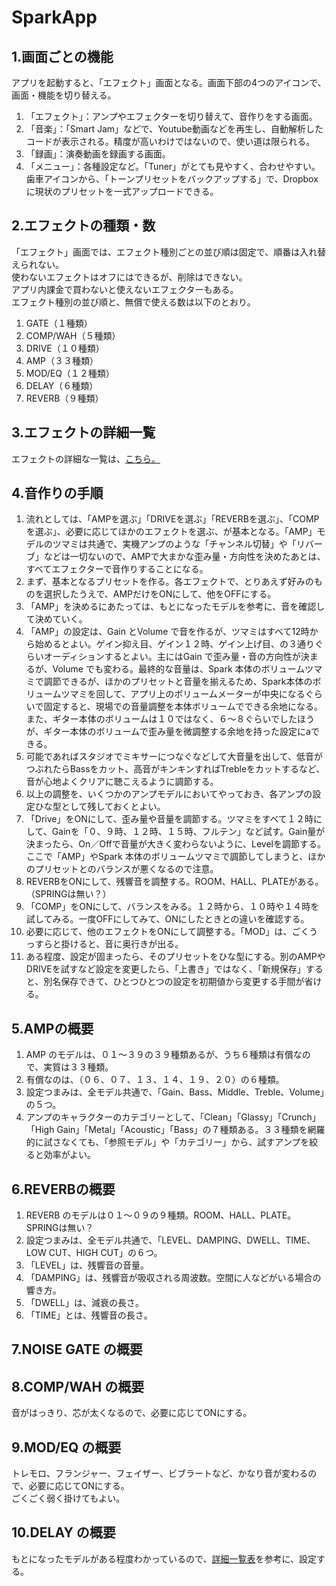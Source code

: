 # SparkApp
## 1.画面ごとの機能
アプリを起動すると、「エフェクト」画面となる。画面下部の4つのアイコンで、画面・機能を切り替える。
1. 「エフェクト」：アンプやエフェクターを切り替えて、音作りをする画面。  
2. 「音楽」：「Smart Jam」などで、Youtube動画などを再生し、自動解析したコードが表示される。精度が高いわけではないので、使い道は限られる。  
3. 「録画」：演奏動画を録画する画面。  
4. 「メニュー」：各種設定など。「Tuner」がとても見やすく、合わせやすい。歯車アイコンから、「トーンプリセットをバックアップする」で、Dropbox に現状のプリセットを一式アップロードできる。  
  
## 2.エフェクトの種類・数
「エフェクト」画面では、エフェクト種別ごとの並び順は固定で、順番は入れ替えられない。  
使わないエフェクトはオフにはできるが、削除はできない。  
アプリ内課金で買わないと使えないエフェクターもある。  
エフェクト種別の並び順と、無償で使える数は以下のとおり。  
  
1. GATE（１種類）
2. COMP/WAH（５種類）
3. DRIVE（１０種類）
4. AMP（３３種類）
5. MOD/EQ（１２種類）
6. DELAY（６種類）
7. REVERB（９種類）
  
## 3.エフェクトの詳細一覧
エフェクトの詳細な一覧は、[こちら。](./EFECTS.md)  
  
## 4.音作りの手順
1. 流れとしては、「AMPを選ぶ」「DRIVEを選ぶ」「REVERBを選ぶ」、「COMPを選ぶ」、必要に応じてほかのエフェクトを選ぶ、が基本となる。「AMP」モデルのツマミは共通で、実機アンプのような「チャンネル切替」や「リバーブ」などは一切ないので、AMPで大まかな歪み量・方向性を決めたあとは、すべてエフェクターで音作りすることになる。
2. まず、基本となるプリセットを作る。各エフェクトで、とりあえず好みのものを選択したうえで、AMPだけをONにして、他をOFFにする。
3. 「AMP」を決めるにあたっては、もとになったモデルを参考に、音を確認して決めていく。
4. 「AMP」の設定は、Gain とVolume で音を作るが、ツマミはすべて12時から始めるとよい。ゲイン抑え目、ゲイン１２時、ゲイン上げ目、の３通りぐらいオーディションするとよい。主にはGain で歪み量・音の方向性が決まるが、Volume でも変わる。最終的な音量は、Spark 本体のボリュームツマミで調節できるが、ほかのプリセットと音量を揃えるため、Spark本体のボリュームツマミを回して、アプリ上のボリュームメーターが中央になるぐらいで固定すると、現場での音量調整を本体ボリュームでできる余地になる。また、ギター本体のボリュームは１０ではなく、６～８ぐらいでしたほうが、ギター本体のボリュームで歪み量を微調整する余地を持った設定にaできる。
5. 可能であればスタジオでミキサーにつなぐなどして大音量を出して、低音がつぶれたらBassをカット、高音がキンキンすればTrebleをカットするなど、音が心地よくクリアに聴こえるように調節する。
6. 以上の調整を、いくつかのアンプモデルにおいてやっておき、各アンプの設定ひな型として残しておくとよい。
7. 「Drive」をONにして、歪み量や音量を調節する。ツマミをすべて１２時にして、Gainを「０、９時、１２時、１５時、フルテン」など試す。Gain量が決まったら、On／Offで音量が大きく変わらないように、Levelを調節する。ここで「AMP」やSpark 本体のボリュームツマミで調節してしまうと、ほかのプリセットとのバランスが悪くなるので注意。
8. REVERBをONにして、残響音を調整する。ROOM、HALL、PLATEがある。（SPRINGは無い？）
9. 「COMP」をONにして、バランスをみる。１２時から、１０時や１４時を試してみる。一度OFFにしてみて、ONにしたときとの違いを確認する。
10. 必要に応じて、他のエフェクトをONにして調整する。「MOD」は、ごくうっすらと掛けると、音に奥行きが出る。
11. ある程度、設定が固まったら、そのプリセットをひな型にする。別のAMPやDRIVEを試すなど設定を変更したら、「上書き」ではなく、「新規保存」すると、別名保存できて、ひとつひとつの設定を初期値から変更する手間が省ける。
  
## 5.AMPの概要
1. AMP のモデルは、０１～３９の３９種類あるが、うち６種類は有償なので、実質は３３種類。  
2. 有償なのは、（０６、０７、１３、１４、１９、２０）の６種類。  
3. 設定つまみは、全モデル共通で、「Gain、Bass、Middle、Treble、Volume」の５つ。
4. アンプのキャラクターのカテゴリーとして、「Clean」「Glassy」「Crunch」「High Gain」「Metal」「Acoustic」「Bass」の７種類ある。３３種類を網羅的に試さなくても、「参照モデル」や「カテゴリー」から、試すアンプを絞ると効率がよい。
  
## 6.REVERBの概要
1. REVERB のモデルは０１～０９の９種類。ROOM、HALL、PLATE。SPRINGは無い？
2. 設定つまみは、全モデル共通で、「LEVEL、DAMPING、DWELL、TIME、LOW CUT、HIGH CUT」の６つ。
3. 「LEVEL」は、残響音の音量。
4. 「DAMPING」は、残響音が吸収される周波数。空間に人などがいる場合の響き方。
5. 「DWELL」は、減衰の長さ。
6. 「TIME」とは、残響音の長さ。

## 7.NOISE GATE の概要

## 8.COMP/WAH の概要
音がはっきり、芯が太くなるので、必要に応じてONにする。  
## 9.MOD/EQ の概要
トレモロ、フランジャー、フェイザー、ビブラートなど、かなり音が変わるので、必要に応じてONにする。  
ごくごく弱く掛けてもよい。  
  
## 10.DELAY の概要
もとになったモデルがある程度わかっているので、[詳細一覧表](./EFECTS.md)を参考に、設定する。


